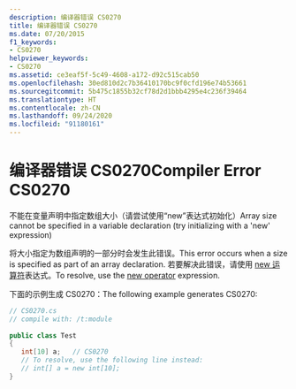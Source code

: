 ```yaml
---
description: 编译器错误 CS0270
title: 编译器错误 CS0270
ms.date: 07/20/2015
f1_keywords:
- CS0270
helpviewer_keywords:
- CS0270
ms.assetid: ce3eaf5f-5c49-4608-a172-d92c515cab50
ms.openlocfilehash: 30ed810d2c7b36410170bc9f0cfd196e74b53661
ms.sourcegitcommit: 5b475c1855b32cf78d2d1bbb4295e4c236f39464
ms.translationtype: HT
ms.contentlocale: zh-CN
ms.lasthandoff: 09/24/2020
ms.locfileid: "91180161"
---
```

# <a name="compiler-error-cs0270"></a><span data-ttu-id="74b22-103">编译器错误 CS0270</span><span class="sxs-lookup"><span data-stu-id="74b22-103">Compiler Error CS0270</span></span>

<span data-ttu-id="74b22-104">不能在变量声明中指定数组大小（请尝试使用“new”表达式初始化）</span><span class="sxs-lookup"><span data-stu-id="74b22-104">Array size cannot be specified in a variable declaration (try initializing with a 'new' expression)</span></span>  
  
 <span data-ttu-id="74b22-105">将大小指定为数组声明的一部分时会发生此错误。</span><span class="sxs-lookup"><span data-stu-id="74b22-105">This error occurs when a size is specified as part of an array declaration.</span></span> <span data-ttu-id="74b22-106">若要解决此错误，请使用 [new 运算符](../operators/new-operator.md)表达式。</span><span class="sxs-lookup"><span data-stu-id="74b22-106">To resolve, use the [new operator](../operators/new-operator.md) expression.</span></span>  
  
 <span data-ttu-id="74b22-107">下面的示例生成 CS0270：</span><span class="sxs-lookup"><span data-stu-id="74b22-107">The following example generates CS0270:</span></span>  
  
```csharp  
// CS0270.cs  
// compile with: /t:module  
  
public class Test  
{  
   int[10] a;   // CS0270  
   // To resolve, use the following line instead:  
   // int[] a = new int[10];  
}  
```
